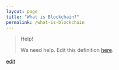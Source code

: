 ```yaml
---
layout: page
title: "What is Blockchain?"
permalink: /what-is-blockchain
---
```


> Help! 
> 
> We need help. Edit this definition <a href="https://github.com/and-digital/tech-definitions/blob/master/definitions/crypto/blockchain.md">here</a>.

<p class="edit-term"><a href="https://github.com/and-digital/tech-definitions/blob/master/definitions/crypto/blockchain.md">edit</a></p>
